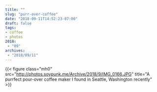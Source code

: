 ```yaml
---
title: ""
slug: "purr-over-coffee"
date: "2018-09-11T14:52:23-07:00"
draft: false
tags:
- coffee
- photos
2018:
 - "09"
archives:
 - "2018/09/11"
---
```


{{< figure class="mh0" src="http://photos.soypunk.me/Archive/2018/9/IMG_0166.JPG" title="A purrfect pour-over coffee maker I found in Seattle, Washington recently" >}}